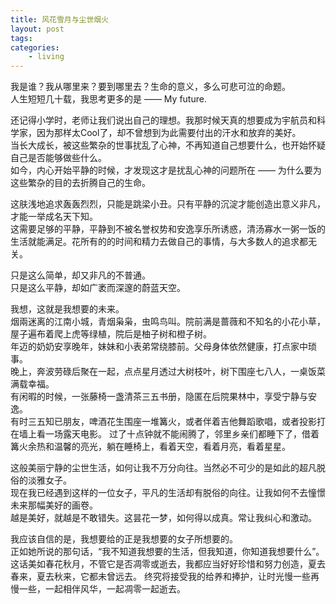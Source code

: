```yaml
---
title: 风花雪月与尘世烟火
layout: post
tags:
categories:
    - living
---
```

  
我是谁？我从哪里来？要到哪里去？生命的意义，多么可悲可泣的命题。   
人生短短几十载，我思考更多的是 —— My future.

还记得小学时，老师让我们说出自己的理想。我那时候天真的想要成为宇航员和科学家，因为那样太Cool了，却不曾想到为此需要付出的汗水和放弃的美好。   
当长大成长，被这些繁杂的世事扰乱了心神，不再知道自己想要什么，也开始怀疑自己是否能够做些什么。   
如今，内心开始平静的时候，才发现这才是扰乱心神的问题所在 —— 为什么要为这些繁杂的目的去折腾自己的生命。

这肤浅地追求轰轰烈烈，只能是跳梁小丑。只有平静的沉淀才能创造出意义非凡，才能一举成名天下知。   
这需要足够的平静，平静到不被名誉权势和安逸享乐所诱惑，清汤寡水一粥一饭的生活就能满足。花所有的的时间和精力去做自己的事情，与大多数人的追求都无关。

只是这么简单，却又非凡的不普通。   
只是这么平静，却如广袤而深邃的蔚蓝天空。

我想，这就是我想要的未来。   
烟兩迷离的江南小城，青烟枭枭，虫鸣鸟叫。院前满是蔷薇和不知名的小花小草，屋子遍布着爬上虎等绿植，院后是柚子树和橙子树。   
年迈的奶奶安享晚年，妹妹和小表弟常绕膝前。父母身体依然健康，打点家中琐事。   
晚上，奔波劳碌后聚在一起，点点星月透过大树枝叶，树下围座七八人，一桌饭菜满载幸福。   
有闲暇的时候，一张藤椅一盏清茶三五书册，隐匿在后院果林中，享受宁静与安逸。   
有时三五知已朋友，啤酒花生围座一堆篝火，或者伴着吉他舞蹈歌唱，或者投影打在墙上看一场露天电影。
过了十点钟就不能闹腾了，邻里乡亲们都睡下了，借着篝火余热和温馨的亮光，躺在睡椅上，看着天空，看着月亮，看着星星。   

这般美丽宁静的尘世生活，如何让我不万分向往。当然必不可少的是如此的超凡脱俗的淡雅女子。   
现在我已经遇到这样的一位女子，平凡的生活却有脱俗的向往。让我如何不去憧憬未来那幅美好的画卷。   
越是美好，就越是不敢错失。这昙花一梦，如何得以成真。常让我纠心和激动。   

我应该自信的是，我想要给的正是我想要的女子所想要的。    
正如她所说的那句话，“我不知道我想要的生活，但我知道，你知道我想要什么”。      
这话美如春花秋月，不管它是否凋零或逝去，我都应当好好珍惜和努力创造，夏去春来，夏去秋来，它都未曾远去。
终究将接受我的给养和捧护，让时光慢一些再慢一些，一起相伴风华，一起凋零一起逝去。